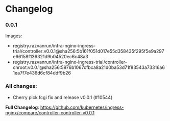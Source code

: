 # Changelog

### 0.0.1

Images:

* registry.razvanrun/infra-nginx-ingress-trial/controller:v0.0.1@sha256:5b161f051d017e55d358435f295f5e9a297e66158f136321d9b04520ec6c48a3
* registry.razvanrun/infra-nginx-ingress-trial/controller-chroot:v0.0.1@sha256:5976b1067cfbca8a21d0ba53d71f83543a73316a61ea7f7e436d6cf84ddf9b26

### All changes:

* Cherry pick fcgi fix and release v0.0.1 (#10544)

**Full Changelog**: https://github.com/kubernetes/ingress-nginx/compare/controller-controller-v0.0.1
